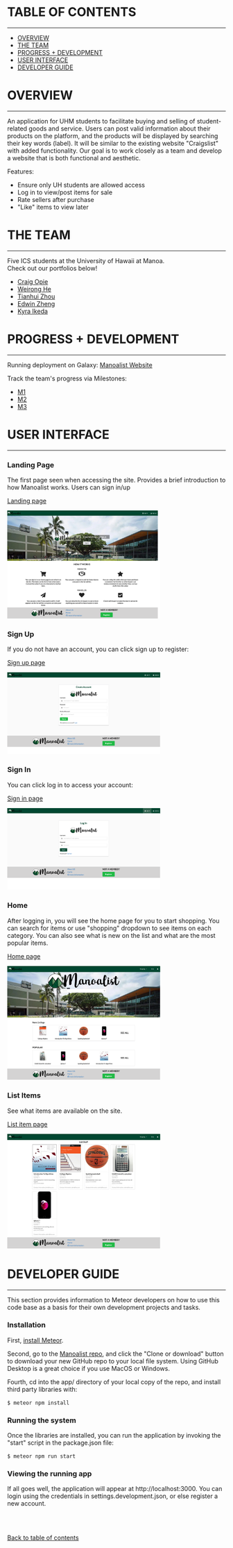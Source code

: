 # TABLE OF CONTENTS
***
* [OVERVIEW](#overview)
* [THE TEAM](#the-team)
* [PROGRESS + DEVELOPMENT](#progress--development)
* [USER INTERFACE](#user-interface)
* [DEVELOPER GUIDE](#developer-guide)


# OVERVIEW
***
An application for UHM students to facilitate buying and selling of student-related goods and service. Users can post valid information about their products on the platform, and the products will be displayed by searching their key words (label). It will be similar to the existing website "Craigslist" with added functionality. Our goal is to work closely as a team and develop a website that is both functional and aesthetic.

Features: 
- Ensure only UH students are allowed access
- Log in to view/post items for sale
- Rate sellers after purchase
- "Like" items to view later


# THE TEAM
***
Five ICS students at the University of Hawaii at Manoa.  
Check out our portfolios below! 
* [Craig Opie](https://craigopie.github.io/)
* [Weirong He](https://heweiron.github.io/)
* [Tianhui Zhou](https://tianhuizhou.github.io/)
* [Edwin Zheng](https://edwin-zheng.github.io/)
* [Kyra Ikeda](https://kyraikeda.github.io/)


# PROGRESS + DEVELOPMENT
***
Running deployment on Galaxy: <a href="http://mymanoalist.meteorapp.com/#/">Manoalist Website</a>

Track the team's progress via Milestones:
* <a href="https://github.com/manoalist/manoalist/projects/1">M1</a>
* <a href="https://github.com/manoalist/manoalist/projects/3">M2</a>
* <a href="https://github.com/manoalist/manoalist/projects/4">M3</a>


# USER INTERFACE
***
### Landing Page

The first page seen when accessing the site. Provides a brief introduction to how Manoalist works. Users can sign in/up 

<a href="http://mymanoalist520.meteorapp.com/#/">Landing page</a>

<img src="doc/landing.png" width="70%" alt="landing mockup">

### Sign Up

If you do not have an account, you can click sign up to register:

<a href="http://mymanoalist520.meteorapp.com/#/signup">Sign up page</a>

<img src="doc/signup.png" width="70%" alt="sign up">

### Sign In

You can click log in to access your account:

<a href="http://mymanoalist520.meteorapp.com/#/signin">Sign in page</a>

<img src="doc/signin.png" width="70%" alt="log in">

### Home

After logging in, you will see the home page for you to start shopping. You can search for items or use "shopping" dropdown to see items on each category. You can also see what is new on the list and what are the most popular items. 

<a href="http://mymanoalist520.meteorapp.com/#/home">Home page</a>

<img src="doc/home.png" width="70%" alt="user home">

### List Items

See what items are available on the site.

<a href="http://mymanoalist520.meteorapp.com/#/list">List item page</a>


<img src="doc/list.png" width="70%" alt="list item">


# DEVELOPER GUIDE
***
This section provides information to Meteor developers on how to use this code base as a basis for their own development projects and tasks.

### Installation

First, <a href="https://www.meteor.com/install">install Meteor</a>.

Second, go to the <a href="https://github.com/manoalist/manoalist">Manoalist repo</a>, and click the "Clone or download" button to download your new GitHub repo to your local file system. Using GitHub Desktop is a great choice if you use MacOS or Windows.

Fourth, cd into the app/ directory of your local copy of the repo, and install third party libraries with:
```
$ meteor npm install
```

### Running the system

Once the libraries are installed, you can run the application by invoking the "start" script in the package.json file:
```
$ meteor npm run start
```

### Viewing the running app
If all goes well, the application will appear at http://localhost:3000. You can login using the credentials in settings.development.json, or else register a new account.

<br/><br/>

[Back to table of contents](#table-of-contents)
